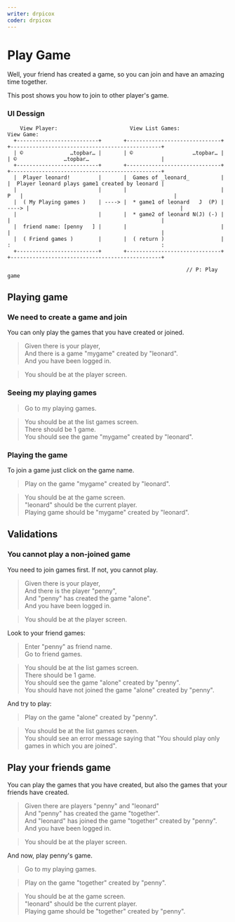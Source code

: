 ```yaml
---
writer: drpicox
coder: drpicox
---
```

# Play Game
Well, your friend has created a game, so
you can join and have an amazing time
together.

This post shows you how to join to other
player's game.

### UI Dessign

```                                                                                                      
    View Player:                       View List Games:                       View Game:               
  +--------------------------+       +------------------------------+       +------------------------------------------------+
  | ©               …topbar… |       | ©                   …topbar… |       | ©               …topbar…                       |
  +--------------------------+       +------------------------------+       +------------------------------------------------+
  |  Player leonard!         |       |  Games of _leonard_          |       |  Player leonard plays game1 created by leonard |
  |                          |       |                              |   P   |                                                |
  |  ( My Playing games )    | ----> |  * game1 of leonard   J  (P) | ----> |                                                |
  |                          |       |  * game2 of leonard N(J) (-) |       |                                                |
  |  friend name: [penny   ] |       |                              |       |                                                | 
  |  ( Friend games )        |       |  ( return )                  |       :                                                : 
  +--------------------------+       +------------------------------+       +------------------------------------------------+ 
                                                                                                            
                                                         // P: Play game                                          
```                                                                                                      

## Playing game

### We need to create a game and join

You can only play the games that you have created 
or joined.

 > Given there is your player,                           
 > And there is a game "mygame" created by "leonard".  
 > And you have been logged in.                           
 <!-- SNAPSHOT status=200 -->  
 > You should be at the player screen.  

### Seeing my playing games

 > Go to my playing games.  
 <!-- SNAPSHOT status=200 -->
 > You should be at the list games screen.        
 > There should be 1 game.  
 > You should see the game "mygame" created by "leonard".  

### Playing the game

To join a game just click on the game name.

 > Play on the game "mygame" created by "leonard".  
 <!-- SNAPSHOT status=200 -->  
 > You should be at the game screen.        
 > "leonard" should be the current player.    
 > Playing game should be "mygame" created by "leonard".  

## Validations

### You cannot play a non-joined game

You need to join games first. If not, you cannot play.

 > Given there is your player,                               
 > And there is the player "penny",             
 > And "penny" has created the game "alone".  
 > And you have been logged in.                            
 <!-- SNAPSHOT status=200 -->                                  
 > You should be at the player screen.                       

Look to your friend games:

 > Enter "penny" as friend name.    
 > Go to friend games.              
 <!-- SNAPSHOT status=200 -->
 > You should be at the list games screen.            
 > There should be 1 game.                    
 > You should see the game "alone" created by "penny".                 
 > You should have not joined the game "alone" created by "penny".      

And try to play:  

 > Play on the game "alone" created by "penny".  
 <!-- SNAPSHOT status=400 -->  
 > You should be at the list games screen.          
 > You should see an error message saying that "You should play only games in which you are joined".  

## Play your friends game

You can play the games that you have created,
but also the games that your friends have created.

 > Given there are players "penny" and "leonard"                                 
 > And "penny" has created the game "together".   
 > And "leonard" has joined the game "together" created by "penny".  
 > And you have been logged in.                                       
 <!-- SNAPSHOT status=200 -->                                      
 > You should be at the player screen.                           

And now, play penny's game.
                           
 > Go to my playing games.   
 <!-- SNAPSHOT status=200 -->                                           
 > Play on the game "together" created by "penny".                     
 <!-- SNAPSHOT status=200 -->                                           
 > You should be at the game screen.                                
 > "leonard" should be the current player.                                  
 > Playing game should be "together" created by "penny".      
